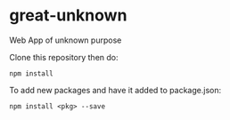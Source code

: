 # great-unknown
Web App of unknown purpose


Clone this repository then do:
```
npm install
```

To add new packages and have it added to package.json:
```
npm install <pkg> --save
```
